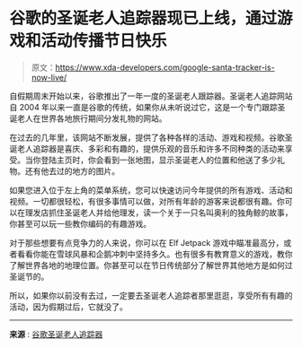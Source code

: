 # 谷歌的圣诞老人追踪器现已上线，通过游戏和活动传播节日快乐

> 原文：<https://www.xda-developers.com/google-santa-tracker-is-now-live/>

自假期周末开始以来，谷歌推出了一年一度的圣诞老人跟踪器。圣诞老人追踪网站自 2004 年以来一直是谷歌的传统，如果你从未听说过它，这是一个专门跟踪圣诞老人在世界各地旅行期间分发礼物的网站。

在过去的几年里，该网站不断发展，提供了各种各样的活动、游戏和视频。谷歌圣诞老人追踪器是喜庆、多彩和有趣的，提供乐观的音乐和许多不同种类的活动来享受。当你登陆主页时，你会看到一张地图，显示圣诞老人的位置和他送了多少礼物。还有他去过的地方的图片。

如果您进入位于左上角的菜单系统，您可以快速访问今年提供的所有游戏、活动和视频。一切都很轻松，有很多事情可以做，对所有年龄的游客来说都很有趣。你可以在理发店抓住圣诞老人并给他理发，读一个关于一只名叫奥利的独角鲸的故事，你甚至可以玩一些教你编码的有趣游戏。

对于那些想要有点竞争力的人来说，你可以在 Elf Jetpack 游戏中瞄准最高分，或者看看你能在雪球风暴和企鹅冲刺中坚持多久。也有很多有教育意义的游戏，教你了解世界各地的地理位置。你甚至可以在节日传统部分了解世界其他地方是如何过圣诞节的。

所以，如果你以前没有去过，一定要去圣诞老人追踪者那里逛逛，享受所有有趣的活动，因为假期过后，它就没了。

* * *

**来源** : [谷歌圣诞老人追踪器](https://santatracker.google.com/intl/en/)